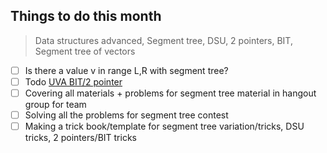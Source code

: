 ## Things to do this month

> Data structures advanced, Segment tree, DSU, 2 pointers, BIT, Segment tree of vectors

- [ ] Is there a value v in range L,R with segment tree?
- [ ] Todo [UVA BIT/2 pointer](https://uva.onlinejudge.org/index.php?option=com_onlinejudge&Itemid=8&page=show_problem&problem=4435)
- [ ] Covering all materials + problems for segment tree material in hangout group for team
- [ ] Solving all the problems for segment tree contest
- [ ] Making a trick book/template for segment tree variation/tricks, DSU tricks, 2 pointers/BIT tricks 

